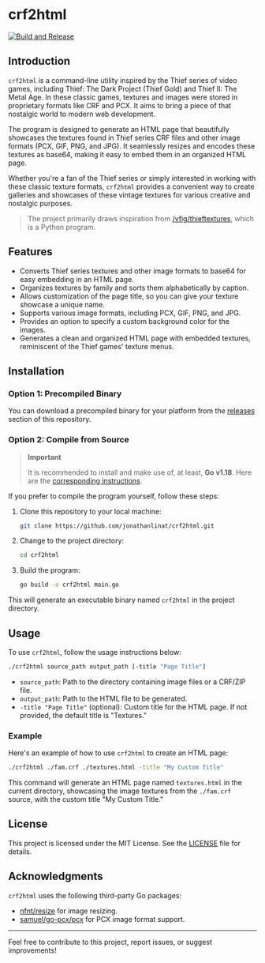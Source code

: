 # crf2html

[![Build and Release](https://github.com/jonathanlinat/crf2html/actions/workflows/build-and-release.yml/badge.svg)](https://github.com/jonathanlinat/crf2html/actions/workflows/build-and-release.yml)

## Introduction

`crf2html` is a command-line utility inspired by the Thief series of video games, including Thief: The Dark Project (Thief Gold) and Thief II: The Metal Age. In these classic games, textures and images were stored in proprietary formats like CRF and PCX. It aims to bring a piece of that nostalgic world to modern web development.

The program is designed to generate an HTML page that beautifully showcases the textures found in Thief series CRF files and other image formats (PCX, GIF, PNG, and JPG). It seamlessly resizes and encodes these textures as base64, making it easy to embed them in an organized HTML page.

Whether you're a fan of the Thief series or simply interested in working with these classic texture formats, `crf2html` provides a convenient way to create galleries and showcases of these vintage textures for various creative and nostalgic purposes.

> The project primarily draws inspiration from [/vfig/thieftextures](https://github.com/vfig/thieftextures), which is a Python program.

## Features

- Converts Thief series textures and other image formats to base64 for easy embedding in an HTML page.
- Organizes textures by family and sorts them alphabetically by caption.
- Allows customization of the page title, so you can give your texture showcase a unique name.
- Supports various image formats, including PCX, GIF, PNG, and JPG.
- Provides an option to specify a custom background color for the images.
- Generates a clean and organized HTML page with embedded textures, reminiscent of the Thief games' texture menus.

## Installation

### Option 1: Precompiled Binary

You can download a precompiled binary for your platform from the [releases](https://github.com/jonathanlinat/crf2html/releases) section of this repository.

### Option 2: Compile from Source

> **Important**
>
> It is recommended to install and make use of, at least, **Go v1.18**. Here are the [corresponding instructions](https://go.dev/doc/install).

If you prefer to compile the program yourself, follow these steps:

1. Clone this repository to your local machine:

   ```bash
   git clone https://github.com/jonathanlinat/crf2html.git
   ```

2. Change to the project directory:

   ```bash
   cd crf2html
   ```

3. Build the program:

   ```bash
   go build -o crf2html main.go
   ```

This will generate an executable binary named `crf2html` in the project directory.

## Usage

To use `crf2html`, follow the usage instructions below:

```bash
./crf2html source_path output_path [-title "Page Title"]
```

- `source_path`: Path to the directory containing image files or a CRF/ZIP file.
- `output_path`: Path to the HTML file to be generated.
- `-title "Page Title"` (optional): Custom title for the HTML page. If not provided, the default title is "Textures."

### Example

Here's an example of how to use `crf2html` to create an HTML page:

```bash
./crf2html ./fam.crf ./textures.html -title "My Custom Title"
```

This command will generate an HTML page named `textures.html` in the current directory, showcasing the image textures from the `./fam.crf` source, with the custom title "My Custom Title."

## License

This project is licensed under the MIT License. See the [LICENSE](LICENSE) file for details.

## Acknowledgments

`crf2html` uses the following third-party Go packages:

- [nfnt/resize](https://github.com/nfnt/resize) for image resizing.
- [samuel/go-pcx/pcx](https://github.com/samuel/go-pcx/pcx) for PCX image format support.

---

Feel free to contribute to this project, report issues, or suggest improvements!
